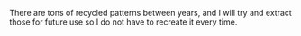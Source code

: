 There are tons of recycled patterns between years, and I will try and extract those for future use so I do not have to recreate it every time. 